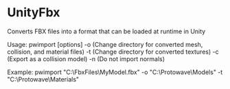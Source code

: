 # UnityFbx
Converts FBX files into a format that can be loaded at runtime in Unity

Usage:
pwimport <fbx file> [options]
-o <directory> (Change directory for converted mesh, collision, and material files)
-t <directory> (Change directory for converted textures)
-c (Export as a collision model)
-n (Do not import normals)

Example: pwimport "C:\FbxFiles\MyModel.fbx" -o "C:\Protowave\Models" -t "C:\Protowave\Materials"
